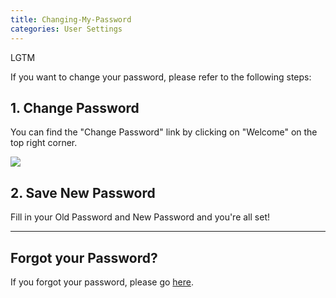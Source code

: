 ```yaml
---
title: Changing-My-Password
categories: User Settings
---
```

LGTM

If you want to change your password, please refer to the following steps:

## 1. Change Password

You can find the "Change Password" link by clicking on "Welcome" on the top right corner.

![](https://cloud.githubusercontent.com/assets/26155270/23739467/e5308fac-04d9-11e7-9e68-c0ae85c0a899.jpg)

## 2. Save New Password

Fill in your Old Password and New Password and you're all set!

------

## Forgot your Password?

If you forgot your password, please go [here](/Forgot-Password).